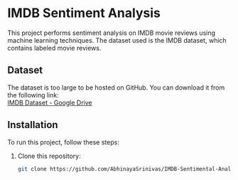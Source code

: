 # IMDB Sentiment Analysis

This project performs sentiment analysis on IMDB movie reviews using machine learning techniques. The dataset used is the IMDB dataset, which contains labeled movie reviews.

## Dataset

The dataset is too large to be hosted on GitHub. You can download it from the following link:  
[IMDB Dataset - Google Drive](https://drive.google.com/file/d/1BcHsOOFqZNlTiZsY31E8QKsQV_GMlp_9/view?usp=drive_link)

## Installation

To run this project, follow these steps:

1. Clone this repository:
   ```sh
   git clone https://github.com/AbhinayaSrinivas/IMDB-Sentimental-Analysis.git
